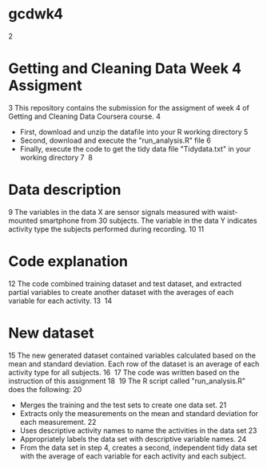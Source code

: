# gcdwk4
2
# Getting and Cleaning Data Week 4 Assigment
3
This repository contains the submission for the assigment of week 4 of Getting and Cleaning Data Coursera course.
4
- First, download and unzip the datafile into your R working directory
5
- Second, download and execute the "run_analysis.R" file
6
- Finally, execute the code to get the tidy data file "Tidydata.txt" in your working directory
7
​
8
# Data description
9
The variables in the data X are sensor signals measured with waist-mounted smartphone from 30 subjects. The variable in the data Y indicates activity type the subjects performed during recording.
10
​
11
# Code explanation
12
The code combined training dataset and test dataset, and extracted partial variables to create another dataset with the averages of each variable for each activity.
13
​
14
# New dataset
15
The new generated dataset contained variables calculated based on the mean and standard deviation. Each row of the dataset is an average of each activity type for all subjects.
16
​
17
The code was written based on the instruction of this assignment
18
​
19
The R script called "run_analysis.R" does the following:
20
- Merges the training and the test sets to create one data set.
21
- Extracts only the measurements on the mean and standard deviation for each measurement. 
22
- Uses descriptive activity names to name the activities in the data set
23
- Appropriately labels the data set with descriptive variable names. 
24
- From the data set in step 4, creates a second, independent tidy data set with the average of each variable for each activity and each subject.
